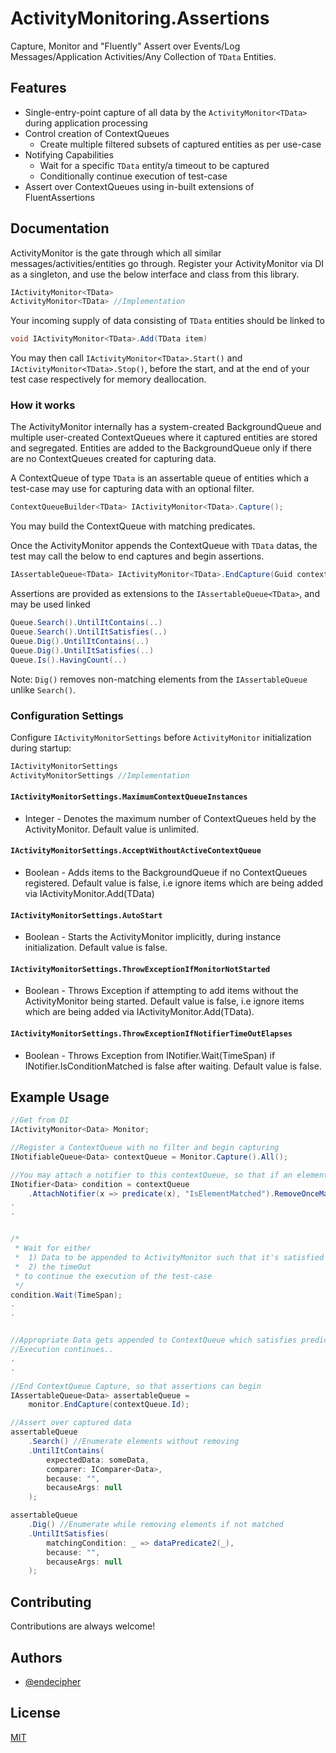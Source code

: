 
# ActivityMonitoring.Assertions

Capture, Monitor and "Fluently" Assert over Events/Log Messages/Application Activities/Any Collection of ```TData``` Entities.





## Features
- Single-entry-point capture of all data by the `ActivityMonitor<TData>` during application processing
- Control creation of ContextQueues
    - Create multiple filtered subsets of captured entities as per use-case
- Notifying Capabilities
    - Wait for a specific `TData` entity/a timeout to be captured
    - Conditionally continue execution of test-case
- Assert over ContextQueues using in-built extensions of FluentAssertions



## Documentation

ActivityMonitor is the gate through which all similar messages/activities/entities go through.
Register your ActivityMonitor via DI as a singleton, and use the below interface and class from this library. 

```C# 
IActivityMonitor<TData> 
ActivityMonitor<TData> //Implementation
```

Your incoming supply of data consisting of ```TData``` entities should be linked to
```C#
void IActivityMonitor<TData>.Add(TData item)
```

You may then call ```IActivityMonitor<TData>.Start()``` and ```IActivityMonitor<TData>.Stop()```, before the start, and at the end of your test case respectively for memory deallocation.

### How it works

The ActivityMonitor internally has a system-created BackgroundQueue and multiple user-created ContextQueues where it captured entities are stored and segregated.
Entities are added to the BackgroundQueue only if there are no ContextQueues created for capturing data.

A ContextQueue of type ```TData``` is an assertable queue of entities which a test-case may use for capturing data with an optional filter.
```C#
ContextQueueBuilder<TData> IActivityMonitor<TData>.Capture();
```
You may build the ContextQueue with matching predicates.

Once the ActivityMonitor appends the ContextQueue with ```TData``` datas, the test may call the below to end captures and begin assertions.
```C#
IAssertableQueue<TData> IActivityMonitor<TData>.EndCapture(Guid contextQueueId); //Passing in ContextQueue
```

Assertions are provided as extensions to the `IAssertableQueue<TData>`, and may be used linked
```C#
Queue.Search().UntilItContains(..) 
Queue.Search().UntilItSatisfies(..)
Queue.Dig().UntilItContains(..)
Queue.Dig().UntilItSatisfies(..)
Queue.Is().HavingCount(..)
```

Note: `Dig()` removes non-matching elements from the `IAssertableQueue` unlike `Search()`.  


### Configuration Settings

Configure `IActivityMonitorSettings` before `ActivityMonitor` initialization during startup:

```C# Interface
IActivityMonitorSettings
ActivityMonitorSettings //Implementation
```

#### `IActivityMonitorSettings.MaximumContextQueueInstances`
- Integer - Denotes the maximum number of ContextQueues held by the ActivityMonitor<TData>. Default value is unlimited.


#### `IActivityMonitorSettings.AcceptWithoutActiveContextQueue`
- Boolean - Adds items to the BackgroundQueue if no ContextQueues registered. Default value is false, i.e ignore items which are being added via IActivityMonitor<TData>.Add(TData)

#### `IActivityMonitorSettings.AutoStart`
- Boolean - Starts the ActivityMonitor<TData> implicitly, during instance initialization. Default value is false.

#### `IActivityMonitorSettings.ThrowExceptionIfMonitorNotStarted`
- Boolean - Throws Exception if attempting to add items without the ActivityMonitor<TData> being started. Default value is false, i.e ignore items which are being added via IActivityMonitor<TData>.Add(TData).

#### `IActivityMonitorSettings.ThrowExceptionIfNotifierTimeOutElapses`
- Boolean - Throws Exception from INotifier<TData>.Wait(TimeSpan) if INotifier<Data>.IsConditionMatched is false after waiting. Default value is false.

## Example Usage 

```C#
//Get from DI
IActivityMonitor<Data> Monitor; 

//Register a ContextQueue with no filter and begin capturing
INotifiableQueue<Data> contextQueue = Monitor.Capture().All(); 

//You may attach a notifier to this contextQueue, so that if an element does get added with this predicate, it will alert all waiting threads
INotifier<Data> condition = contextQueue
    .AttachNotifier(x => predicate(x), "IsElementMatched").RemoveOnceMatched(); 
.
.


/*
 * Wait for either 
 *  1) Data to be appended to ActivityMonitor such that it's satisfied by the predicate() or 
 *  2) the timeOut
 * to continue the execution of the test-case
 */
condition.Wait(TimeSpan); 
.
.


//Appropriate Data gets appended to ContextQueue which satisfies predicate(), releasing waiting thread.
//Execution continues..
.
.

//End ContextQueue Capture, so that assertions can begin
IAssertableQueue<Data> assertableQueue = 
    monitor.EndCapture(contextQueue.Id);

//Assert over captured data
assertableQueue
    .Search() //Enumerate elements without removing
    .UntilItContains(
        expectedData: someData,
        comparer: IComparer<Data>,
        because: "",
        becauseArgs: null
    );

assertableQueue
    .Dig() //Enumerate while removing elements if not matched
    .UntilItSatisfies(
        matchingCondition: _ => dataPredicate2(_),
        because: "",
        becauseArgs: null
    );
```



## Contributing

Contributions are always welcome!



## Authors

- [@endecipher](https://www.github.com/endecipher)


## License

[MIT](https://choosealicense.com/licenses/mit/)